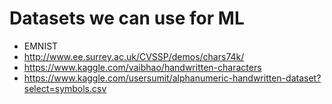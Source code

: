 # Datasets we can use for ML

* EMNIST
* http://www.ee.surrey.ac.uk/CVSSP/demos/chars74k/
* https://www.kaggle.com/vaibhao/handwritten-characters
* https://www.kaggle.com/usersumit/alphanumeric-handwritten-dataset?select=symbols.csv